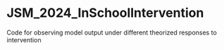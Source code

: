 # JSM_2024_InSchoolIntervention
Code for observing model output under different theorized responses to intervention
